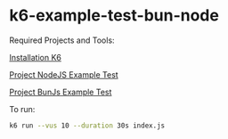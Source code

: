 # k6-example-test-bun-node

Required Projects and Tools: 

[Installation K6](https://k6.io/docs/get-started/installation/)

[Project NodeJS Example Test](https://github.com/brenorodriguesdev/example-nodejs)

[Project BunJs Example Test](https://github.com/brenorodriguesdev/example-bunjs)

To run:

```bash
k6 run --vus 10 --duration 30s index.js
```

